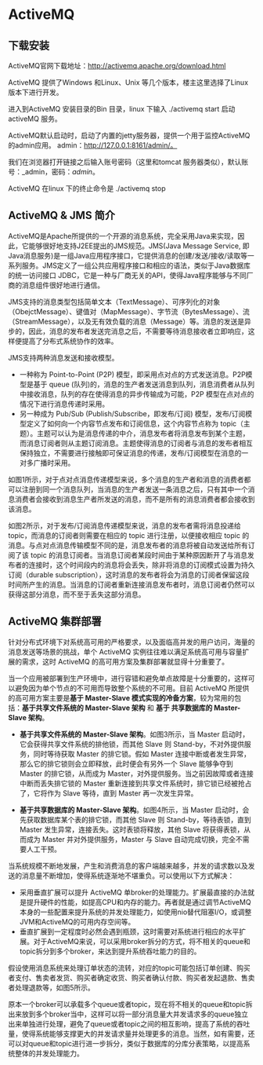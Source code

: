 # ActiveMQ

## 下载安装
ActiveMQ官网下载地址：http://activemq.apache.org/download.html

ActiveMQ 提供了Windows 和Linux、Unix 等几个版本，楼主这里选择了Linux 版本下进行开发。

进入到ActiveMQ 安装目录的Bin 目录，linux 下输入 ./activemq start 启动activeMQ 服务。 

ActiveMQ默认启动时，启动了内置的jetty服务器，提供一个用于监控ActiveMQ的admin应用。 admin：http://127.0.0.1:8161/admin/。

我们在浏览器打开链接之后输入账号密码（这里和tomcat 服务器类似），默认账号：_admin，密码：_admin_。

ActiveMQ 在linux 下的终止命令是 ./activemq stop

## ActiveMQ & JMS 简介

ActiveMQ是Apache所提供的一个开源的消息系统，完全采用Java来实现，因此，它能够很好地支持J2EE提出的JMS规范。JMS(Java Message Service, 即Java消息服务)是一组Java应用程序接口，它提供消息的创建/发送/接收/读取等一系列服务。JMS定义了一组公共应用程序接口和相应的语法，类似于Java数据库的统一访问接口 JDBC，它是一种与厂商无关的API，使得Java程序能够与不同厂商的消息组件很好地进行通信。

JMS支持的消息类型包括简单文本（TextMessage）、可序列化的对象（ObejctMessage）、键值对（MapMessage）、字节流（BytesMessage）、流（StreamMessage），以及无有效负载的消息（Message）等。消息的发送是异步的，因此，消息的发布者发送完消息之后，不需要等待消息接收者立即响应，这样便提高了分布式系统协作的效率。

JMS支持两种消息发送和接收模型。
- 一种称为 Point-to-Point (P2P) 模型，即采用点对点的方式发送消息。P2P模型是基于 queue (队列)的，消息的生产者发送消息到队列，消息消费者从队列中接收消息，队列的存在使得消息的异步传输成为可能，P2P 模型在点对点的情况下进行消息传递时采用。
- 另一种成为 Pub/Sub (Publish/Subscribe，即发布/订阅) 模型，发布/订阅模型定义了如何向一个内容节点发布和订阅信息，这个内容节点称为 topic（主题）。主题可以认为是消息传递的中介，消息发布者将消息发布到某个主题，而消息订阅者则从主题订阅消息。主题使得消息的订阅者与消息的发布者相互保持独立，不需要进行接触即可保证消息的传递，发布/订阅模型在消息的一对多广播时采用。

如图1所示，对于点对点消息传递模型来说，多个消息的生产者和消息的消费者都可以注册到同一个消息队列，当消息的生产者发送一条消息之后，只有其中一个消息消费者会接收到消息生产者所发送的消息，而不是所有的消息消费者都会接收到该消息。

如图2所示，对于发布/订阅消息传递模型来说，消息的发布者需将消息投递给topic，而消息的订阅者则需要在相应的 topic 进行注册，以便接收相应 topic 的消息。与点对点消息传输模型不同的是，消息发布者的消息将被自动发送给所有订阅了该 topic 的消息订阅者。当消息订阅者某段时间由于某种原因断开了与消息发布者的连接时，这个时间段内的消息将会丢失，除非将消息的订阅模式设置为持久订阅（durable subscription），这时消息的发布者将会为消息的订阅者保留这段时间所产生的消息。当消息的订阅者重新连接消息发布者时，消息订阅者仍然可以获得这部分消息，而不至于丢失这部分消息。

## ActiveMQ 集群部署

针对分布式环境下对系统高可用的严格要求，以及面临高并发的用户访问，海量的消息发送等场景的挑战，单个 ActiveMQ 实例往往难以满足系统高可用与容量扩展的需求，这时 ActiveMQ 的高可用方案及集群部署就显得十分重要了。

当一个应用被部署到生产环境中，进行容错和避免单点故障是十分重要的，这样可以避免因为单个节点的不可用而导致整个系统的不可用。目前 ActiveMQ 所提供的高可用方案主要是**基于 Master-Slave 模式实现的冷备方案**，较为常用的包括：**基于共享文件系统的 Master-Slave 架构** 和 **基于 共享数据库的 Master-Slave 架构**。

- **基于共享文件系统的 Master-Slave 架构**。如图3所示，当 Master 启动时，它会获得共享文件系统的排他锁，而其他 Slave 则 Stand-by，不对外提供服务，同时等待获取 Master 的排它锁。假如 Master 连接中断或者发生异常，那么它的排它锁则会立即释放，此时便会有另外一个 Slave 能够争夺到 Master 的排它锁，从而成为 Master，对外提供服务。当之前因故障或者连接中断而丢失排它锁的 Master 重新连接到共享文件系统时，排它锁已经被抢占了，它将作为 Slave 等待，直到 Master 再一次发生异常。

- **基于共享数据库的 Master-Slave 架构**。如图4所示，当 Master 启动时，会先获取数据库某个表的排它锁，而其他 Slave 则 Stand-by，等待表锁，直到 Master 发生异常，连接丢失。这时表锁将释放，其他 Slave 将获得表锁，从而成为 Master 并对外提供服务，Master 与 Slave 自动完成切换，完全不需要人工干预。

当系统规模不断地发展，产生和消费消息的客户端越来越多，并发的请求数以及发送的消息量不断增加，使得系统逐渐地不堪重负。可以使用以下方式解决：
- 采用垂直扩展可以提升 ActiveMQ 单broker的处理能力。扩展最直接的办法就是提升硬件的性能，如提高CPU和内存的能力。再者就是通过调节ActiveMQ本身的一些配置来提升系统的并发处理能力，如使用nio替代阻塞I/O，或调整JVM和ActiveMQ的可用内存空间等。
- 垂直扩展到一定程度时必然会遇到瓶颈，这时需要对系统进行相应的水平扩展。对于ActiveMQ来说，可以采用broker拆分的方式，将不相关的queue和topic拆分到多个broker，来达到提升系统吞吐能力的目的。

假设使用消息系统来处理订单状态的流转，对应的topic可能包括订单创建、购买者支付、售卖者发货、购买者确定收货、购买者确认付款、购买者发起退款、售卖者处理退款等，如图5所示。

原本一个broker可以承载多个queue或者topic，现在将不相关的queue和topic拆出来放到多个broker当中，这样可以将一部分消息量大并发请求多的queue独立出来单独进行处理，避免了queue或者topic之间的相互影响，提高了系统的吞吐量，使得系统能够支撑更大的并发请求量并处理更多的消息。当然，如有需要，还可以对queue和topic进行进一步拆分，类似于数据库的分库分表策略，以提高系统整体的并发处理能力。
